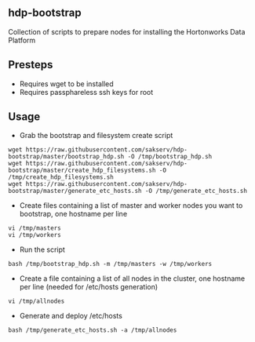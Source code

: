 hdp-bootstrap
-------------
Collection of scripts to prepare nodes for installing the Hortonworks Data Platform

Presteps
--------
* Requires wget to be installed
* Requires passphareless ssh keys for root

Usage
-----

* Grab the bootstrap and filesystem create script
```
wget https://raw.githubusercontent.com/sakserv/hdp-bootstrap/master/bootstrap_hdp.sh -O /tmp/bootstrap_hdp.sh
wget https://raw.githubusercontent.com/sakserv/hdp-bootstrap/master/create_hdp_filesystems.sh -O /tmp/create_hdp_filesystems.sh
wget https://raw.githubusercontent.com/sakserv/hdp-bootstrap/master/generate_etc_hosts.sh -O /tmp/generate_etc_hosts.sh
```

* Create files containing a list of master and worker nodes you want to bootstrap, one hostname per line
```
vi /tmp/masters
vi /tmp/workers
```

* Run the script
```
bash /tmp/bootstrap_hdp.sh -m /tmp/masters -w /tmp/workers
```

* Create a file containing a list of all nodes in the cluster, one hostname per line (needed for /etc/hosts generation)
```
vi /tmp/allnodes
```

* Generate and deploy /etc/hosts
```
bash /tmp/generate_etc_hosts.sh -a /tmp/allnodes
```

